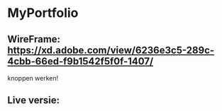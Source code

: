# MyPortfolio

## WireFrame: https://xd.adobe.com/view/6236e3c5-289c-4cbb-66ed-f9b1542f5f0f-1407/
knoppen werken!

## Live versie:
